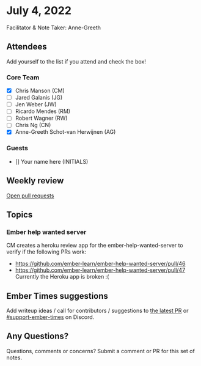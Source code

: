 # July 4, 2022

Facilitator & Note Taker: Anne-Greeth

## Attendees

Add yourself to the list if you attend and check the box!

### Core Team

- [x] Chris Manson (CM)
- [ ] Jared Galanis (JG)
- [ ] Jen Weber (JW)
- [ ] Ricardo Mendes (RM)
- [ ] Robert Wagner (RW)
- [ ] Chris Ng (CN)
- [x] Anne-Greeth Schot-van Herwijnen (AG)

### Guests

- [] Your name here (INITIALS)

## Weekly review

[Open pull requests](https://help-wanted.emberjs.com/pull-requests)

## Topics

### Ember help wanted server

CM creates a heroku review app for the ember-help-wanted-server to verify if the following PRs work:
- https://github.com/ember-learn/ember-help-wanted-server/pull/46
- https://github.com/ember-learn/ember-help-wanted-server/pull/47
Currently the Heroku app is broken :(

## Ember Times suggestions

Add writeup ideas / call for contributors / suggestions to [the latest PR](https://github.com/ember-learn/ember-blog/pulls?q=is%3Aopen+is%3Apr+label%3A%22%F0%9F%97%9E+embertimes%22%20or%20#support-ember-times) or [#support-ember-times](https://discordapp.com/channels/480462759797063690/485450546887786506) on Discord.

## Any Questions?

Questions, comments or concerns? Submit a comment or PR for this set of notes.
